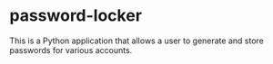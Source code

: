 # password-locker
This is a Python application that allows a user to generate and store passwords for various accounts.

